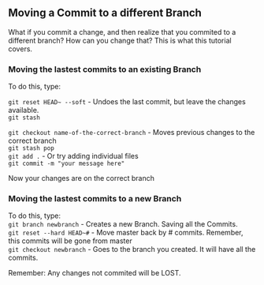 ## Moving a Commit to a different Branch 

What if you commit a change, and then realize that you commited to a different branch?
How can you change that? This is what this tutorial covers.

### Moving the lastest commits to an existing Branch 
To do this, type:

```git reset HEAD~ --soft``` - Undoes the last commit, but leave the changes available.  
```git stash```  

```git checkout name-of-the-correct-branch``` - Moves previous changes to the correct branch  
```git stash pop```  
```git add .``` - Or try adding individual files  
```git commit -m "your message here"```  

Now your changes are on the correct branch


### Moving the lastest commits to a new Branch 
To do this, type:  
```git branch newbranch``` -  Creates a new Branch. Saving all the Commits.  
```git reset --hard HEAD~#``` - Move master back by # commits. Remember, this commits will be gone from master  
```git checkout newbranch``` - Goes to the branch you created. It will have all the commits.  

Remember: Any changes not commited will be LOST.
